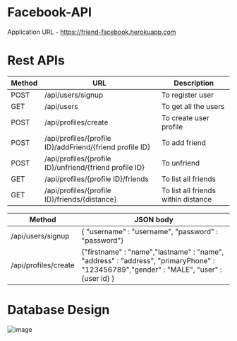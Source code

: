 # Facebook-API
Application URL - https://friend-facebook.herokuapp.com

# Rest APIs

| Method | URL | Description |
| ------ | ------ | ------ |
| POST | /api/users/signup | To register user |
| GET | /api/users | To get all the users |
| POST | /api/profiles/create | To create user profile |
| POST | /api/profiles/{profile ID}/addFriend/{friend profile ID} | To add friend |
| POST | /api/profiles/{profile ID}/unfriend/{friend profile ID} | To unfriend |
| GET | /api/profiles/{profile ID}/friends | To list all friends |
| GET | /api/profiles/{profile ID}/friends/{distance} | To list all friends within distance |

| Method | JSON body |
| ------ | ------ |
| /api/users/signup | { "username" : "username", "password" : "password"} |
| /api/profiles/create | {"firstname" : "name","lastname" : "name", "address" : "address", "primaryPhone" : "123456789","gender" : "MALE", "user" :   {user id} } |

# Database Design

![image](https://user-images.githubusercontent.com/7610065/97116663-9f12c100-1724-11eb-974f-3349ce4a2cf0.png)


